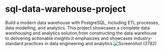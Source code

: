 # sql-data-warehouse-project
Build a modern data warehouse with PostgreSQL, including ETL processes, data modelling, and analytics.
This project showcases a complete data warehousing and analytics solution,from constructing the data warehouse to delivering actionable insights.It emphasizes and showcases industry-standard practices in data engineering and analytics.![Screenshot (3782)](https://github.com/user-attachments/assets/b76e80b8-2f20-4052-9a60-a082aa9d3c08)
